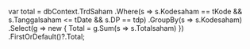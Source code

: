 var total = dbContext.TrdSaham
    .Where(s => s.Kodesaham == tKode && s.Tanggalsaham <= tDate && s.DP == tdp)
    .GroupBy(s => s.Kodesaham)
    .Select(g => new
    {
        Total = g.Sum(s => s.Totalsaham)
    })
    .FirstOrDefault()?.Total;
